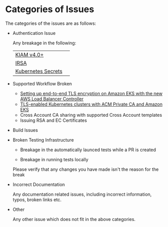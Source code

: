 # Categories of Issues

The categories of the issues are as follows:

* Authentication Issue
  
  Any breakage in the following:

  |  |   |
  |---|---|
  | [KIAM v4.0+](https://github.com/uswitch/kiam)|   |
  | [IRSA](https://docs.aws.amazon.com/eks/latest/userguide/iam-roles-for-service-accounts.html)|   |
  | [Kubernetes Secrets](https://github.com/cert-manager/aws-privateca-issuer/blob/master/config/samples/secret.yaml)|    |

* Supported Workflow Broken

  * [Setting up end-to-end TLS encryption on Amazon EKS with the new AWS Load Balancer Controller](https://aws.amazon.com/blogs/containers/setting-up-end-to-end-tls-encryption-on-amazon-eks-with-the-new-aws-load-balancer-controller/)
  * [TLS-enabled Kubernetes clusters with ACM Private CA and Amazon EKS](https://aws.amazon.com/blogs/security/tls-enabled-kubernetes-clusters-with-acm-private-ca-and-amazon-eks-2/)
  * Cross Account CA sharing with supported Cross Account templates
  * Issuing RSA and EC Certificates

* Build Issues



* Broken Testing Infrastructure

  * Breakage in the automatically launced tests while a PR is created
  
  * Breakage in running tests locally

  Please verify that any changes you have made isn't the reason for the break


* Incorrect Documentation

  Any documentation related issues, including incorrect information, typos, broken links etc.

* Other

    Any other issue which does not fit in the above categories.
